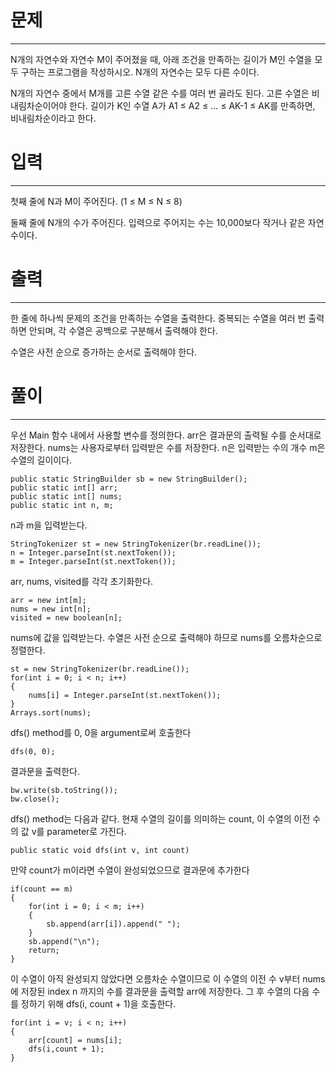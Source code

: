 # 문제

---

N개의 자연수와 자연수 M이 주어졌을 때, 아래 조건을 만족하는 길이가 M인 수열을 모두 구하는 프로그램을 작성하시오. N개의 자연수는 모두 다른 수이다.

N개의 자연수 중에서 M개를 고른 수열
같은 수를 여러 번 골라도 된다.
고른 수열은 비내림차순이어야 한다.
길이가 K인 수열 A가 A1 ≤ A2 ≤ ... ≤ AK-1 ≤ AK를 만족하면, 비내림차순이라고 한다.

# 입력

---

첫째 줄에 N과 M이 주어진다. (1 ≤ M ≤ N ≤ 8)

둘째 줄에 N개의 수가 주어진다. 입력으로 주어지는 수는 10,000보다 작거나 같은 자연수이다.

# 출력

---

한 줄에 하나씩 문제의 조건을 만족하는 수열을 출력한다. 중복되는 수열을 여러 번 출력하면 안되며, 각 수열은 공백으로 구분해서 출력해야 한다.

수열은 사전 순으로 증가하는 순서로 출력해야 한다.


# 풀이

----

우선 Main 함수 내에서 사용할 변수를 정의한다.
arr은 결과문의 출력될 수를 순서대로 저장한다. nums는 사용자로부터 입력받은 수를 저장한다.
n은 입력받는 수의 개수
m은 수열의 길이이다.

    public static StringBuilder sb = new StringBuilder();
    public static int[] arr;
    public static int[] nums;
    public static int n, m;

n과 m을 입력받는다.

    StringTokenizer st = new StringTokenizer(br.readLine());
    n = Integer.parseInt(st.nextToken());
    m = Integer.parseInt(st.nextToken());

arr, nums, visited를 각각 초기화한다.

    arr = new int[m];
    nums = new int[n];
    visited = new boolean[n];


nums에 값을 입력받는다.
수열은 사전 순으로 출력해야 하므로 nums를 오름차순으로 정렬한다.

    st = new StringTokenizer(br.readLine());
    for(int i = 0; i < n; i++)
    {
        nums[i] = Integer.parseInt(st.nextToken());
    }
    Arrays.sort(nums);  

dfs() method를 0, 0을 argument로써 호출한다

    dfs(0, 0);

결과문을 출력한다.

    bw.write(sb.toString());
    bw.close();

dfs() method는 다음과 같다. 현재 수열의 길이를 의미하는 count, 이 수열의
이전 수의 값 v를 parameter로 가진다.

    public static void dfs(int v, int count)

만약 count가 m이라면 수열이 완성되었으므로 결과문에 추가한다

    if(count == m)
    {
        for(int i = 0; i < m; i++)
        {
            sb.append(arr[i]).append(" ");
        }
        sb.append("\n");
        return;
    }

이 수열이 아직 완성되지 않았다면
오름차순 수열이므로 이 수열의 이전 수 v부터 nums에 저장된 index n 까지의 수를
결과문을 출력할 arr에 저장한다. 그 후 수열의 다음 수를 정하기 위해 dfs(i, count + 1)을 호출한다.

    for(int i = v; i < n; i++)
    {
        arr[count] = nums[i];
        dfs(i,count + 1);
    }

    
